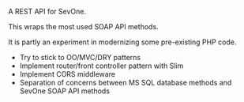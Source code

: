 A REST API for SevOne.

This wraps the most used SOAP API methods. 

It is partly an experiment in modernizing some pre-existing PHP code. 

- Try to stick to OO/MVC/DRY patterns
- Implement router/front controller pattern with Slim
- Implement CORS middleware
- Separation of concerns between MS SQL database methods and SevOne SOAP API methods
